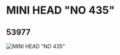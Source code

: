 # MINI HEAD "NO 435"
## 53977
![MINI HEAD "NO 435"](https://lc-www-live-s.legocdn.com/media/bricks/5/2/4276757.jpg)